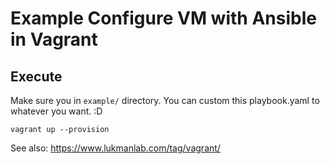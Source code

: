 # Example Configure VM with Ansible in Vagrant

## Execute
Make sure you in `example/` directory. You can custom this playbook.yaml to whatever you want. :D
```
vagrant up --provision
```

See also: https://www.lukmanlab.com/tag/vagrant/
